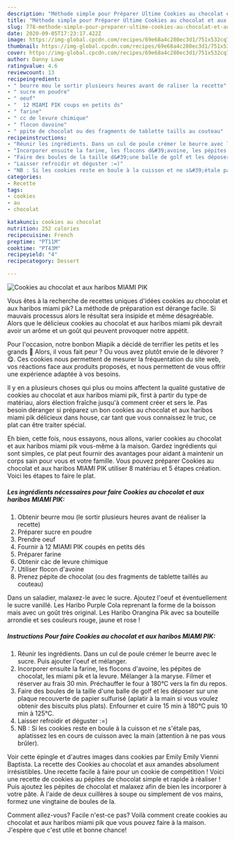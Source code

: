```yaml
---
description: "Méthode simple pour Préparer Ultime Cookies au chocolat et aux haribos MIAMI PIK"
title: "Méthode simple pour Préparer Ultime Cookies au chocolat et aux haribos MIAMI PIK"
slug: 778-methode-simple-pour-preparer-ultime-cookies-au-chocolat-et-aux-haribos-miami-pik
date: 2020-09-05T17:23:17.422Z
image: https://img-global.cpcdn.com/recipes/69e68a4c280ec3d1/751x532cq70/cookies-au-chocolat-et-aux-haribos-miami-pik-photo-principale-de-la-recette.jpg
thumbnail: https://img-global.cpcdn.com/recipes/69e68a4c280ec3d1/751x532cq70/cookies-au-chocolat-et-aux-haribos-miami-pik-photo-principale-de-la-recette.jpg
cover: https://img-global.cpcdn.com/recipes/69e68a4c280ec3d1/751x532cq70/cookies-au-chocolat-et-aux-haribos-miami-pik-photo-principale-de-la-recette.jpg
author: Danny Lowe
ratingvalue: 4.6
reviewcount: 13
recipeingredient:
- " beurre mou le sortir plusieurs heures avant de raliser la recette"
- " sucre en poudre"
- " oeuf"
- "  12 MIAMI PIK coups en petits ds"
- " farine"
- " cc de levure chimique"
- " flocon davoine"
- " ppite de chocolat ou des fragments de tablette taills au couteau"
recipeinstructions:
- "Réunir les ingrédients. Dans un cul de poule crémer le beurre avec le sucre. Puis ajouter l&#39;oeuf et mélanger."
- "Incorporer ensuite la farine, les flocons d&#39;avoine, les pépites de chocolat, les miami pik et la levure. Mélanger à la maryse. Filmer et réserver au frais 30 min. Préchauffer le four à 180°C vers la fin du repos."
- "Faire des boules de la taille d&#39;une balle de golf et les déposer sur une plaque recouverte de papier sulfurisé (aplatir à la main si vous voulez obtenir des biscuits plus plats). Enfourner et cuire 15 min à 180°C puis 10 min à 125°C."
- "Laisser refroidir et déguster :=)"
- "NB : Si les cookies reste en boule à la cuisson et ne s&#39;étale pas, aplatissez les en cours de cuisson avec la main (attention à ne pas vous brûler)."
categories:
- Recette
tags:
- cookies
- au
- chocolat

katakunci: cookies au chocolat 
nutrition: 252 calories
recipecuisine: French
preptime: "PT11M"
cooktime: "PT43M"
recipeyield: "4"
recipecategory: Dessert

---
```



![Cookies au chocolat et aux haribos MIAMI PIK](https://img-global.cpcdn.com/recipes/69e68a4c280ec3d1/751x532cq70/cookies-au-chocolat-et-aux-haribos-miami-pik-photo-principale-de-la-recette.jpg)

Vous êtes à la recherche de recettes uniques d'idées cookies au chocolat et aux haribos miami pik? La méthode de préparation est dérange facile. Si mauvais processus alors le résultat sera insipide et même désagréable. Alors que le délicieux cookies au chocolat et aux haribos miami pik devrait avoir un arôme et un goût qui peuvent provoquer notre appétit.

Pour l&#39;occasion, notre bonbon Miapik a décidé de terrifier les petits et les grands 👻 Alors, il vous fait peur ? Ou vous avez plutôt envie de le dévorer ? 😋. Ces cookies nous permettent de mesurer la fréquentation du site web, vos réactions face aux produits proposés, et nous permettent de vous offrir une expérience adaptée à vos besoins.

Il y en a plusieurs choses qui plus ou moins affectent la qualité gustative de cookies au chocolat et aux haribos miami pik, first à partir du type de matériau, alors élection fraîche jusqu'à comment créer et sers le. Pas besoin déranger si préparez un bon cookies au chocolat et aux haribos miami pik délicieux dans house, car tant que vous connaissez le truc, ce plat can être traiter spécial.


Eh bien, cette fois, nous essayons, nous allons, varier cookies au chocolat et aux haribos miami pik vous-même à la maison. Gardez ingrédients qui sont simples, ce plat peut fournir des avantages pour aidant à maintenir un corps sain pour vous et votre famille. Vous pouvez préparer Cookies au chocolat et aux haribos MIAMI PIK utiliser 8 matériau et 5 étapes création. Voici les étapes to faire le plat.

<!--inarticleads1-->

##### Les ingrédients nécessaires pour faire Cookies au chocolat et aux haribos MIAMI PIK:

1. Obtenir  beurre mou (le sortir plusieurs heures avant de réaliser la recette)
1. Préparer  sucre en poudre
1. Prendre  oeuf
1. Fournir  à 12 MIAMI PIK coupés en petits dés
1. Préparer  farine
1. Obtenir  càc de levure chimique
1. Utiliser  flocon d&#39;avoine
1. Prenez  pépite de chocolat (ou des fragments de tablette taillés au couteau)


Dans un saladier, malaxez-le avec le sucre. Ajoutez l&#39;oeuf et éventuellement le sucre vanillé. Les Haribo Purple Cola reprenant la forme de la boisson mais avec un goût très original. Les Haribo Orangina Pik avec sa bouteille arrondie et ses couleurs rouge, jaune et rose ! 

<!--inarticleads2-->

##### Instructions Pour faire Cookies au chocolat et aux haribos MIAMI PIK:

1. Réunir les ingrédients. Dans un cul de poule crémer le beurre avec le sucre. Puis ajouter l&#39;oeuf et mélanger.
1. Incorporer ensuite la farine, les flocons d&#39;avoine, les pépites de chocolat, les miami pik et la levure. Mélanger à la maryse. Filmer et réserver au frais 30 min. Préchauffer le four à 180°C vers la fin du repos.
1. Faire des boules de la taille d&#39;une balle de golf et les déposer sur une plaque recouverte de papier sulfurisé (aplatir à la main si vous voulez obtenir des biscuits plus plats). Enfourner et cuire 15 min à 180°C puis 10 min à 125°C.
1. Laisser refroidir et déguster :=)
1. NB : Si les cookies reste en boule à la cuisson et ne s&#39;étale pas, aplatissez les en cours de cuisson avec la main (attention à ne pas vous brûler).


Voir cette épingle et d&#39;autres images dans cookies par Emily Emily Vienni Baptista. La recette des Cookies au chocolat et aux amandes absolument irrésistibles. Une recette facile à faire pour un cookie de compétition ! Voici une recette de cookies au pépites de chocolat simple et rapide à réaliser ! Puis ajoutez les pépites de chocolat et malaxez afin de bien les incorporer à votre pâte. À l&#39;aide de deux cuillères à soupe ou simplement de vos mains, formez une vingtaine de boules de la. 


Comment allez-vous? Facile n'est-ce pas? Voilà comment create cookies au chocolat et aux haribos miami pik que vous pouvez faire à la maison. J'espère que c'est utile et bonne chance!
